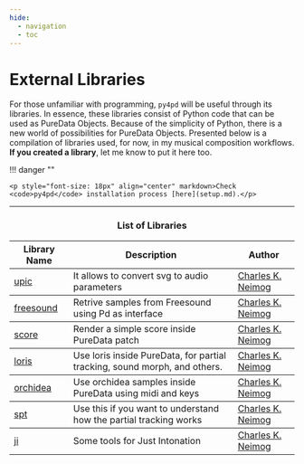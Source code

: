 ```yaml
---
hide:
  - navigation
  - toc
---
```


# External Libraries

For those unfamiliar with programming, `py4pd` will be useful through its libraries. In essence, these libraries consist of Python code that can be used as PureData Objects. Because of the simplicity of Python, there is a new world of possibilities for PureData Objects. Presented below is a compilation of libraries used, for now, in my musical composition workflows. **If you created a library**, let me know to put it here too.

!!! danger ""

    <p style="font-size: 18px" align="center" markdown>Check <code>py4pd</code> installation process [here](setup.md).</p>

---

### <h3 style="text-align:center"> **List of Libraries** </h3>

<table class="special-table">
    <thead>
      <tr>
        <th>Library Name</th>
        <th>Description</th>
        <th>Author</th>
      </tr>
    </thead>
    <tbody>
      <tr>
        <td><a href="https://github.com/charlesneimog/py4pd-upic">upic</a></td>
        <td>It allows to convert svg to audio parameters</td>
        <td><a href="https://charlesneimog.github.io/"</a> Charles K. Neimog</td>
      </tr>
    </tbody>
    <tbody>
      <tr>
        <td><a href="https://github.com/charlesneimog/py4pd-freesound">freesound</a></td>
        <td>Retrive samples from Freesound using Pd as interface</td>
        <td><a href="https://charlesneimog.github.io/"</a> Charles K. Neimog</td>
      </tr>
    </tbody>
     <tbody>
      <tr>
        <td><a href="https://github.com/charlesneimog/py4pd-score">score</a></td>
        <td>Render a simple score inside PureData patch</td>
        <td><a href="https://charlesneimog.github.io/"</a> Charles K. Neimog</td>
      </tr>
    </tbody>
    <tbody>
      <tr>
        <td><a href="https://github.com/charlesneimog/py4pd-loris">loris</a></td>
        <td>Use loris inside PureData, for partial tracking, sound morph, and others.</td>
        <td><a href="https://charlesneimog.github.io/"</a> Charles K. Neimog</td>
      </tr>
    </tbody>
    <tbody>
      <tr>
        <td><a href="https://github.com/charlesneimog/py4pd-orchidea">orchidea</a></td>
        <td>Use orchidea samples inside PureData using midi and keys</td>
        <td><a href="https://charlesneimog.github.io/"</a> Charles K. Neimog</td>
      </tr>
    </tbody>
    <tbody>
      <tr>
        <td><a href="https://github.com/charlesneimog/py4pd-spt">spt</a></td>
        <td>Use this if you want to understand how the partial tracking works</td>
        <td><a href="https://charlesneimog.github.io/"</a> Charles K. Neimog</td>
      </tr>
    </tbody>
    <tbody>
      <tr>
        <td><a href="https://github.com/charlesneimog/py4pd-ji">ji</a></td>
        <td>Some tools for Just Intonation</td>
        <td><a href="https://charlesneimog.github.io/"</a> Charles K. Neimog</td>
      </tr>
    </tbody>
  </table>
